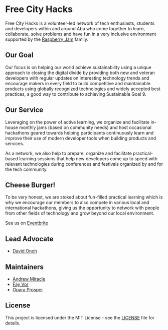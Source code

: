 # Free City Hacks
Free City Hacks is a volunteer-led network of tech enthusiasts, students and developers within and around Aba who come together to learn, collaborate, solve problems and have fun in a very inclusive environment supported by the [Raspberry Jam](https://raspberrypi.org/jam) family.

## Our Goal
Our focus is on helping our world achieve sustainability using a unique approach to closing the digital divide by providing both new and veteran developers with regular updates on interesting technology trends and encourage makers in every field to build competitive and maintainable products using globally recognized technologies and widely accepted best practices, a good way to contribute to achieving Sustainable Goal 9.

## Our Service
Leveraging on the power of active learning, we organize and facilitate in-house monthly jams (based on community needs) and host occasional hackathons geared towards helping participants continuously learn and improve their use of modern developer tools when building products and services.

As a network, we also help to prepare, organize and facilitate practical-based learning sessions that help new developers come up to speed with relevant technologies during conferences and festivals organized by and for the tech community.

## Cheese Burger!
To be very honest, we are stoked about fun-filled practical learning which is why we encourage our members to also compete in various local and international hackathons, giving us the opportunity to network with people from other fields of technology and grow beyond our local environment.

See us on [Eventbrite](https://freecityhacks.eventbrite.com)
 
 ## Lead Advocate
 * [David Onoh](https://github.com/davidconoh)
 
 ## Maintainers
 * [Andrew Miracle](https://github.com/koolamusic)
 * [Fay Vor](https://github.com/phavor)
 * [Opara Prosper](https://github.com/OPARA-PROSPER)
 
 ## License
 
This project is licensed under the MIT License - see the [LICENSE](https://github.com/freecityhacks/fch-docs/blob/master/LICENSE) file for details.
